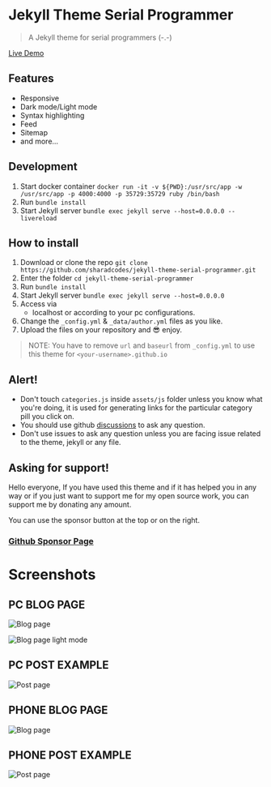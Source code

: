 # Jekyll Theme Serial Programmer

> A Jekyll theme for serial programmers (-.-)

[Live Demo](https://sharadcodes.github.io/jekyll-theme-serial-programmer/)

## Features

- Responsive
- Dark mode/Light mode
- Syntax highlighting
- Feed
- Sitemap
- and more...

## Development

1. Start docker container
   `docker run -it -v ${PWD}:/usr/src/app -w /usr/src/app -p 4000:4000 -p 35729:35729 ruby /bin/bash`
2. Run
   `bundle install`
3. Start Jekyll server
   `bundle exec jekyll serve --host=0.0.0.0 --livereload`

## How to install

1. Download or clone the repo
   `git clone https://github.com/sharadcodes/jekyll-theme-serial-programmer.git`
2. Enter the folder
   `cd jekyll-theme-serial-programmer`
3. Run
   `bundle install`
4. Start Jekyll server
   `bundle exec jekyll serve --host=0.0.0.0`
5. Access via
   - localhost or according to your pc configurations.
6. Change the `_config.yml` & `_data/author.yml` files as you like.
7. Upload the files on your repository and :sunglasses: enjoy.

> NOTE: You have to remove `url` and `baseurl` from `_config.yml` to use this theme for `<your-username>.github.io`

## Alert!

- Don't touch `categories.js` inside `assets/js` folder unless you know what you're doing, it is used for generating links for the particular category pill you click on.
- You should use github [discussions](https://github.com/sharadcodes/jekyll-theme-serial-programmer/discussions) to ask any question.
- Don't use issues to ask any question unless you are facing issue related to the theme, jekyll or any file.

## Asking for support!

Hello everyone, If you have used this theme and if it has helped you in any way or if you just want to support me for my open source work, you can support me by donating any amount.

You can use the sponsor button at the top or on the right.

### [Github Sponsor Page](https://github.com/sponsors/sharadcodes)

# Screenshots

## PC BLOG PAGE

![Blog page](https://raw.githubusercontent.com/sharadcodes/jekyll-theme-serial-programmer/main/screenshots/pc_blog_dm.png)

![Blog page light mode](https://raw.githubusercontent.com/sharadcodes/jekyll-theme-serial-programmer/main/screenshots/pc_blog_lm.png)

## PC POST EXAMPLE

![Post page](https://raw.githubusercontent.com/sharadcodes/jekyll-theme-serial-programmer/main/screenshots/pc_post.png)

## PHONE BLOG PAGE

![Blog page](https://raw.githubusercontent.com/sharadcodes/jekyll-theme-serial-programmer/main/screenshots/mobile_blog.png)

## PHONE POST EXAMPLE

![Post page](https://raw.githubusercontent.com/sharadcodes/jekyll-theme-serial-programmer/main/screenshots/mobile_post.png)
